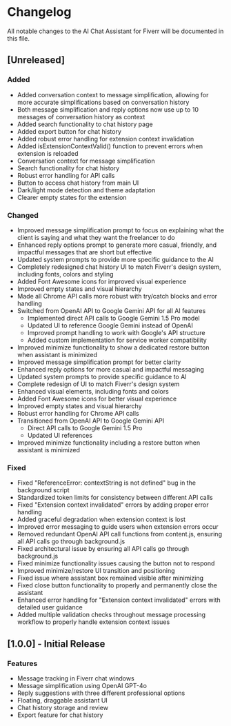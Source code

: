 # Changelog

All notable changes to the AI Chat Assistant for Fiverr will be documented in this file.

## [Unreleased]

### Added
- Added conversation context to message simplification, allowing for more accurate simplifications based on conversation history
- Both message simplification and reply options now use up to 10 messages of conversation history as context
- Added search functionality to chat history page
- Added export button for chat history
- Added robust error handling for extension context invalidation
- Added isExtensionContextValid() function to prevent errors when extension is reloaded
- Conversation context for message simplification
- Search functionality for chat history
- Robust error handling for API calls
- Button to access chat history from main UI
- Dark/light mode detection and theme adaptation
- Clearer empty states for the extension

### Changed
- Improved message simplification prompt to focus on explaining what the client is saying and what they want the freelancer to do
- Enhanced reply options prompt to generate more casual, friendly, and impactful messages that are short but effective
- Updated system prompts to provide more specific guidance to the AI
- Completely redesigned chat history UI to match Fiverr's design system, including fonts, colors and styling
- Added Font Awesome icons for improved visual experience
- Improved empty states and visual hierarchy
- Made all Chrome API calls more robust with try/catch blocks and error handling
- Switched from OpenAI API to Google Gemini API for all AI features
  - Implemented direct API calls to Google Gemini 1.5 Pro model
  - Updated UI to reference Google Gemini instead of OpenAI
  - Improved prompt handling to work with Google's API structure
  - Added custom implementation for service worker compatibility
- Improved minimize functionality to show a dedicated restore button when assistant is minimized
- Improved message simplification prompt for better clarity
- Enhanced reply options for more casual and impactful messaging
- Updated system prompts to provide specific guidance to AI
- Complete redesign of UI to match Fiverr's design system
- Enhanced visual elements, including fonts and colors
- Added Font Awesome icons for better visual experience
- Improved empty states and visual hierarchy
- Robust error handling for Chrome API calls
- Transitioned from OpenAI API to Google Gemini API
  - Direct API calls to Google Gemini 1.5 Pro
  - Updated UI references
- Improved minimize functionality including a restore button when assistant is minimized

### Fixed
- Fixed "ReferenceError: contextString is not defined" bug in the background script
- Standardized token limits for consistency between different API calls
- Fixed "Extension context invalidated" errors by adding proper error handling
- Added graceful degradation when extension context is lost
- Improved error messaging to guide users when extension errors occur
- Removed redundant OpenAI API call functions from content.js, ensuring all API calls go through background.js
- Fixed architectural issue by ensuring all API calls go through background.js
- Fixed minimize functionality issues causing the button not to respond
- Improved minimize/restore UI transition and positioning
- Fixed issue where assistant box remained visible after minimizing
- Fixed close button functionality to properly and permanently close the assistant
- Enhanced error handling for "Extension context invalidated" errors with detailed user guidance
- Added multiple validation checks throughout message processing workflow to properly handle extension context issues

## [1.0.0] - Initial Release

### Features
- Message tracking in Fiverr chat windows
- Message simplification using OpenAI GPT-4o
- Reply suggestions with three different professional options
- Floating, draggable assistant UI
- Chat history storage and review
- Export feature for chat history 